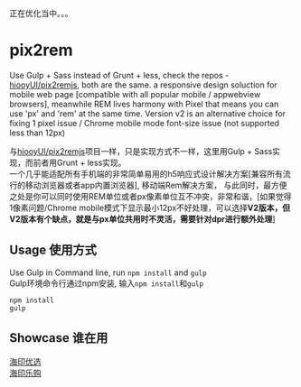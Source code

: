 正在优化当中。。。

# pix2rem
Use Gulp + Sass instead of Grunt + less, check the repos - [hiooyUI/pix2remjs](https://github.com/hiooyUI/pix2remjs), both are the same.
a responsive design soluction for mobile web page [compatible with all popular mobile / appwebview browsers], meanwhile REM lives harmony with Pixel that means you can use 'px' and 'rem' at the same time. Version v2 is an alternative choice for fixing 1 pixel issue / Chrome mobile mode font-size issue (not supported less than 12px)    

与[hiooyUI/pix2remjs](https://github.com/hiooyUI/pix2remjs)项目一样，只是实现方式不一样，这里用Gulp + Sass实现，而前者用Grunt + less实现。  
一个几乎能适配所有手机端的非常简单易用的h5响应式设计解决方案[兼容所有流行的移动浏览器或者app内置浏览器], 移动端Rem解决方案， 与此同时，最方便之处是你可以同时使用REM单位或者px像素单位互不冲突，非常和谐，[如果觉得1像素问题/Chrome mobile模式下显示最小12px不好处理，可以选择**V2版本，但V2版本有个缺点，就是与px单位共用时不灵活，需要针对dpr进行额外处理**]

Usage 使用方式
----------------------------------------------
Use Gulp in Command line, run ```npm install``` and ```gulp```   
Gulp环境命令行通过npm安装, 输入```npm install```和```gulp```
```
npm install
gulp
```
Showcase 谁在用
----------------------------------------------

[海印优选](http://wx.hiooy.com/wap)   
[海印乐购](http://m.hiooy.cn/)
